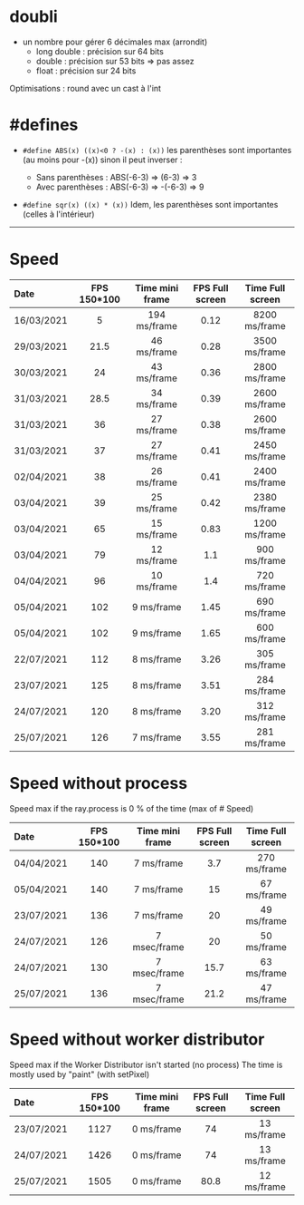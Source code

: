 
# doubli

- un nombre pour gérer 6 décimales max (arrondit)
  - long double : précision sur 64 bits
  - double : précision sur 53 bits => pas assez
  - float : précision sur 24 bits

Optimisations :
round avec un cast à l'int

# #defines

- `#define ABS(x) ((x)<0 ? -(x) : (x))`
les parenthèses sont importantes (au moins pour -(x))
sinon il peut inverser :
  - Sans parenthèses : ABS(-6-3) => (6-3)   => 3
  - Avec parenthèses : ABS(-6-3) => -(-6-3) => 9

- `#define sqr(x) ((x) * (x))`
Idem, les parenthèses sont importantes (celles à l'intérieur)

---

# Speed

| Date       | FPS 150*100 | Time mini frame | FPS Full screen | Time Full screen |
| :--------- | :---------: | :-------------: | :-------------: | :--------------: |
| 16/03/2021 |      5      |  194 ms/frame   |      0.12       |  8200 ms/frame   |
| 29/03/2021 |    21.5     |   46 ms/frame   |      0.28       |  3500 ms/frame   |
| 30/03/2021 |     24      |   43 ms/frame   |      0.36       |  2800 ms/frame   |
| 31/03/2021 |    28.5     |   34 ms/frame   |      0.39       |  2600 ms/frame   |
| 31/03/2021 |     36      |   27 ms/frame   |      0.38       |  2600 ms/frame   |
| 31/03/2021 |     37      |   27 ms/frame   |      0.41       |  2450 ms/frame   |
| 02/04/2021 |     38      |   26 ms/frame   |      0.41       |  2400 ms/frame   |
| 03/04/2021 |     39      |   25 ms/frame   |      0.42       |  2380 ms/frame   |
| 03/04/2021 |     65      |   15 ms/frame   |      0.83       |  1200 ms/frame   |
| 03/04/2021 |     79      |   12 ms/frame   |       1.1       |   900 ms/frame   |
| 04/04/2021 |     96      |   10 ms/frame   |       1.4       |   720 ms/frame   |
| 05/04/2021 |     102     |   9 ms/frame    |      1.45       |   690 ms/frame   |
| 05/04/2021 |     102     |   9 ms/frame    |      1.65       |   600 ms/frame   |
| 22/07/2021 |     112     |   8 ms/frame    |      3.26       |   305 ms/frame   |
| 23/07/2021 |     125     |   8 ms/frame    |      3.51       |   284 ms/frame   |
| 24/07/2021 |     120     |   8 ms/frame    |      3.20       |   312 ms/frame   |
| 25/07/2021 |     126     |   7 ms/frame    |      3.55       |   281 ms/frame   |

# Speed without process

Speed max if the ray.process is 0 % of the time (max of # Speed)

| Date       | FPS 150*100 | Time mini frame | FPS Full screen | Time Full screen |
| :--------- | :---------: | :-------------: | :-------------: | :--------------: |
| 04/04/2021 |     140     |   7 ms/frame    |       3.7       |   270 ms/frame   |
| 05/04/2021 |     140     |   7 ms/frame    |       15        |   67 ms/frame    |
| 23/07/2021 |     136     |   7 ms/frame    |       20        |   49 ms/frame    |
| 24/07/2021 |     126     |  7 msec/frame   |       20        |   50 ms/frame    |
| 24/07/2021 |     130     |  7 msec/frame   |      15.7       |   63 ms/frame    |
| 25/07/2021 |     136     |  7 msec/frame   |      21.2       |   47 ms/frame    |

# Speed without worker distributor

Speed max if the Worker Distributor isn't started (no process)
The time is mostly used by "paint" (with setPixel)

| Date       | FPS 150*100 | Time mini frame | FPS Full screen | Time Full screen |
| :--------- | :---------: | :-------------: | :-------------: | :--------------: |
| 23/07/2021 |    1127     |   0 ms/frame    |       74        |   13 ms/frame    |
| 24/07/2021 |    1426     |   0 ms/frame    |       74        |   13 ms/frame    |
| 25/07/2021 |    1505     |   0 ms/frame    |      80.8       |   12 ms/frame    |
